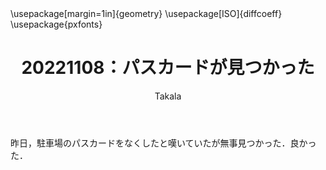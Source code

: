 ﻿---
title: 20221108：パスカードが見つかった
yesterday: 20221107
tomorrow: 20221109
days: 47
author: Takala
header-includes:
  - \usepackage[margin=1in]{geometry}
  - \usepackage[ISO]{diffcoeff}
  - \usepackage{pxfonts}
---

昨日，駐車場のパスカードをなくしたと嘆いていたが無事見つかった．良かった．

